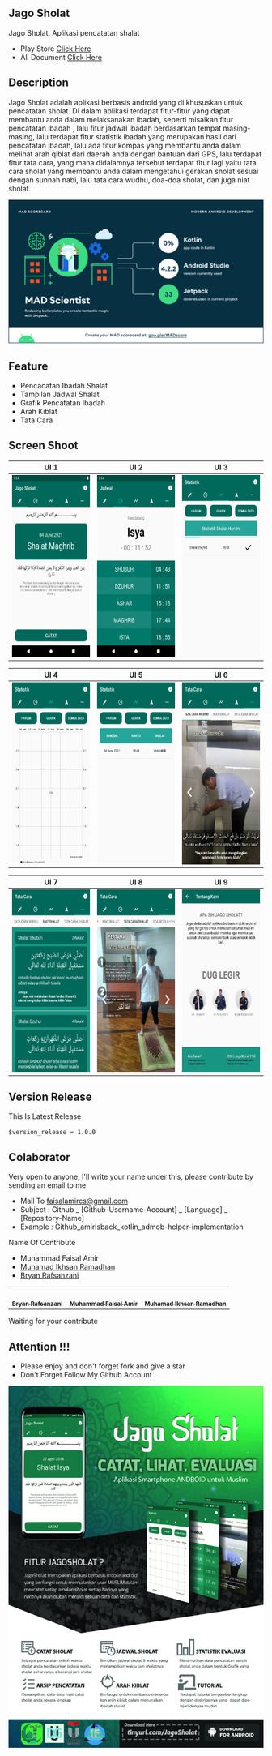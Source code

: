 ## Jago Sholat
Jago Sholat, Aplikasi pencatatan shalat
- Play Store [Click Here](https://play.google.com/store/apps/details?id=org.d3ifcool.jagosholat)
- All Document [Click Here](https://github.com/amirisback/jago-sholat/tree/master/docs/document)

## Description
Jago Sholat adalah aplikasi berbasis android yang di khususkan untuk pencatatan sholat. Di dalam aplikasi terdapat fitur-fitur yang dapat membantu anda dalam melaksanakan ibadah, seperti misalkan fitur pencatatan ibadah , lalu fitur jadwal ibadah berdasarkan tempat masing-masing, lalu terdapat fitur statistik ibadah yang merupakan hasil dari pencatatan ibadah, lalu ada fitur kompas yang membantu anda dalam melihat arah qiblat dari daerah anda dengan bantuan dari GPS, lalu terdapat fitur tata cara, yang mana didalamnya tersebut terdapat fitur lagi yaitu tata cara sholat yang membantu anda dalam mengetahui gerakan sholat sesuai dengan sunnah nabi, lalu tata cara wudhu, doa-doa sholat, dan juga niat sholat.

![ScreenShoot Apps](docs/image/mad_score.png?raw=true)

## Feature
- Pencacatan Ibadah Shalat
- Tampilan Jadwal Shalat
- Grafik Pencatatan Ibadah
- Arah Kiblat
- Tata Cara

## Screen Shoot

| UI 1 | UI 2 | UI 3 |
|:----:|:----:|:----:|
|<span align="center"><img width="200px" height="360px" src="docs/image/main_1.png"></span> | <span align="center"><img width="200px" height="360px" src="docs/image/main_2.png"></span> | <span align="center"><img width="200px" height="360px" src="docs/image/main_3.png"></span> |

| UI 4 | UI 5 | UI 6 |
|:----:|:----:|:----:|
|<span align="center"><img width="200px" height="360px" src="docs/image/main_4.png"></span> | <span align="center"><img width="200px" height="360px" src="docs/image/main_5.png"></span> | <span align="center"><img width="200px" height="360px" src="docs/image/main_6.png"></span> |

| UI 7 | UI 8 | UI 9 |
|:----:|:----:|:----:|
|<span align="center"><img width="200px" height="360px" src="docs/image/ss_1.png"></span> | <span align="center"><img width="200px" height="360px" src="docs/image/ss_2.png"></span> | <span align="center"><img width="200px" height="360px" src="docs/image/ss_3.png"></span> |


## Version Release
This Is Latest Release

    $version_release = 1.0.0

## Colaborator
Very open to anyone, I'll write your name under this, please contribute by sending an email to me

- Mail To faisalamircs@gmail.com
- Subject : Github _ [Github-Username-Account] _ [Language] _ [Repository-Name]
- Example : Github_amirisback_kotlin_admob-helper-implementation

Name Of Contribute
- Muhammad Faisal Amir
- [Muhamad Ikhsan Ramadhan](https://github.com/ikhsanramadhaan)
- [Bryan Rafsanzani](https://github.com/bryanrafsanzani)

<!-- ALL-CONTRIBUTORS-LIST:START - Do not remove or modify this section -->
<!-- prettier-ignore-start -->
<!-- markdownlint-disable -->

<table>
    <tr>
    <td align="center"><a href="https://github.com/bryanrafsanzani"><img src="https://avatars.githubusercontent.com/u/36535733?v=4" width="100px;" alt=""/><br /><sub><b>Bryan Rafsanzani</b></td>
    <td align="center"><a href="https://github.com/amirisback"><img src="https://avatars3.githubusercontent.com/u/24654871?s=460&u=75331d873971a2b387962aade2ba544448e2822d&v=4" width="100px;" alt=""/><br /><sub><b>Muhammad Faisal Amir</b></td>
    <td align="center"><a href="https://github.com/ikhsanramadhaan"><img src="https://avatars.githubusercontent.com/u/36533637?v=4" width="100px;" alt=""/><br /><sub><b>Muhamad Ikhsan Ramadhan</b></td>
    </tr>
</table>
Waiting for your contribute

## Attention !!!
- Please enjoy and don't forget fork and give a star
- Don't Forget Follow My Github Account

![ScreenShoot Apps](docs/image/poster.jpg?raw=true)

